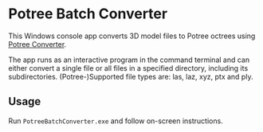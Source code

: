 # Potree Batch Converter

This Windows console app converts 3D model files to Potree octrees using [Potree Converter](https://github.com/potree/PotreeConverter).  

The app runs as an interactive program in the command terminal and can either convert a single file or all files in a specified directory, including its subdirectories.
(Potree-)Supported file types are: las, laz, xyz, ptx and ply.

## Usage
Run `PotreeBatchConverter.exe` and follow on-screen instructions.